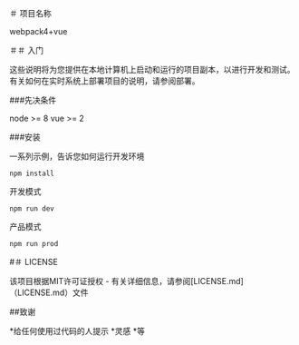 ＃ 项目名称

webpack4+vue

＃＃ 入门

这些说明将为您提供在本地计算机上启动和运行的项目副本，以进行开发和测试。有关如何在实时系统上部署项目的说明，请参阅部署。

###先决条件

node >= 8 
vue >= 2

###安装

一系列示例，告诉您如何运行开发环境

```
npm install
```
开发模式
```
npm run dev
```
产品模式
```
npm run prod
```

#＃ LICENSE

该项目根据MIT许可证授权 - 有关详细信息，请参阅[LICENSE.md]（LICENSE.md）文件

##致谢

*给任何使用过代码的人提示
*灵感
*等
